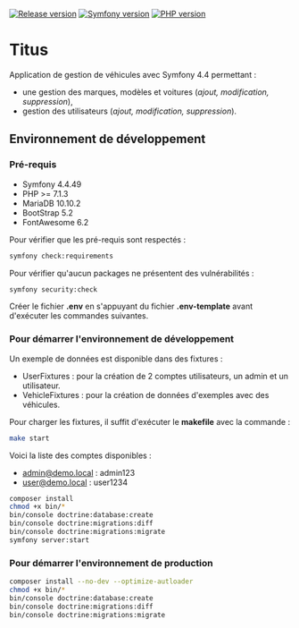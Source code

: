 [![Release version](https://img.shields.io/badge/release-v1.0.0-blue)]()
[![Symfony version](https://img.shields.io/badge/symfony-4.4.49-blue)]()
[![PHP version](https://img.shields.io/badge/php->=7.1.3-blue)]()
# Titus

Application de gestion de véhicules avec Symfony 4.4 permettant :
* une gestion des marques, modèles et voitures (*ajout, modification, suppression*),
* gestion des utilisateurs (*ajout, modification, suppression*).

## Environnement de développement

### Pré-requis

* Symfony 4.4.49
* PHP >= 7.1.3
* MariaDB 10.10.2
* BootStrap 5.2 
* FontAwesome 6.2

Pour vérifier que les pré-requis sont respectés :
```bash
symfony check:requirements
```

Pour vérifier qu'aucun packages ne présentent des vulnérabilités :
```bash
symfony security:check
```

Créer le fichier **.env** en s'appuyant du fichier **.env-template** avant d'exécuter les commandes suivantes.

### Pour démarrer l'environnement de développement

Un exemple de données est disponible dans des fixtures :
* UserFixtures : pour la création de 2 comptes utilisateurs, un admin et un utilisateur.
* VehicleFixtures : pour la création de données d'exemples avec des véhicules.

Pour charger les fixtures, il suffit d'exécuter le **makefile** avec la commande :
```bash
make start
```

Voici la liste des comptes disponibles :
* admin@demo.local : admin123
* user@demo.local : user1234

```bash
composer install
chmod +x bin/*
bin/console doctrine:database:create
bin/console doctrine:migrations:diff
bin/console doctrine:migrations:migrate
symfony server:start
```

### Pour démarrer l'environnement de production

```bash
composer install --no-dev --optimize-autloader
chmod +x bin/*
bin/console doctrine:database:create
bin/console doctrine:migrations:diff
bin/console doctrine:migrations:migrate
```
